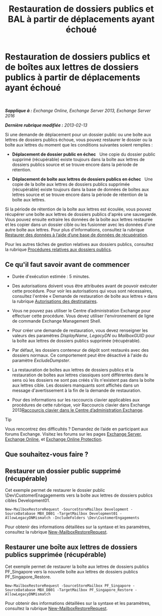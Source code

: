 ﻿---
title: 'Restauration de dossiers publics et BAL à partir de déplacements ayant échoué'
TOCTitle: Restauration de dossiers publics et de boîtes aux lettres de dossiers publics à partir de déplacements ayant échoué
ms:assetid: 2ade83c9-5f9b-4945-bf32-48fa8185b515
ms:mtpsurl: https://technet.microsoft.com/fr-fr/library/JJ983802(v=EXCHG.150)
ms:contentKeyID: 52062955
ms.date: 04/24/2018
mtps_version: v=EXCHG.150
ms.translationtype: HT
---

# Restauration de dossiers publics et de boîtes aux lettres de dossiers publics à partir de déplacements ayant échoué

 

_**Sapplique à :** Exchange Online, Exchange Server 2013, Exchange Server 2016_

_**Dernière rubrique modifiée :** 2013-02-13_

Si une demande de déplacement pour un dossier public ou une boîte aux lettres de dossiers publics échoue, vous pouvez restaurer le dossier ou la boîte aux lettres du moment que les conditions suivantes soient remplies :

  - **Déplacement de dossier public en échec**   Une copie du dossier public supprimé (récupérable) existe toujours dans la boîte aux lettres de dossiers publics source et se trouve encore dans la période de rétention.

  - **Déplacement de boîte aux lettres de dossiers publics en échec**   Une copie de la boîte aux lettres de dossiers publics supprimée (récupérable) existe toujours dans la base de données de boîtes aux lettres source et se trouve encore dans la période de rétention de la boîte aux lettres.

Si la période de rétention de la boîte aux lettres est écoulée, vous pouvez récupérer une boîte aux lettres de dossiers publics d'après une sauvegarde. Vous pouvez ensuite extraire les données de la boîte aux lettres restaurée et les copier dans un dossier cible ou les fusionner avec les données d'une autre boîte aux lettres. Pour plus d'informations, consultez la rubrique [Restaurer des données à l’aide d’une base de données de récupération](restore-data-using-a-recovery-database-exchange-2013-help.md).

Pour les autres tâches de gestion relatives aux dossiers publics, consultez la rubrique [Procédures relatives aux dossiers publics](public-folder-procedures-exchange-2013-help.md).

## Ce qu'il faut savoir avant de commencer

  - Durée d'exécution estimée : 5 minutes.

  - Des autorisations doivent vous être attribuées avant de pouvoir exécuter cette procédure. Pour voir les autorisations qui vous sont nécessaires, consultez l'entrée « Demande de restauration de boîte aux lettres » dans la rubrique [Autorisations des destinataires](recipients-permissions-exchange-2013-help.md).

  - Vous ne pouvez pas utiliser le Centre d’administration Exchange pour effectuer cette procédure. Vous devez utiliser l'environnement de ligne de commande Exchange Management Shell.

  - Pour créer une demande de restauration, vous devez renseigner les valeurs des paramètres *DisplayName*, *LegacyDN* ou *MailboxGUID* pour la boîte aux lettres de dossiers publics supprimée (récupérable).

  - Par défaut, les dossiers conteneur de dépôt sont restaurés avec des dossiers normaux. Ce comportement peut être désactivé à l'aide du paramètre *ExcludeDumpster*.

  - La restauration de boîtes aux lettres de dossiers publics et la restauration de boîtes aux lettres classiques sont différentes dans le sens où les dossiers ne sont pas créés s'ils n'existent pas dans la boîte aux lettres cible. Les dossiers manquants sont affichés dans un message d'avertissement à la fin de la demande de restauration.

  - Pour des informations sur les raccourcis clavier applicables aux procédures de cette rubrique, voir Raccourcis clavier dans Exchange 2013[Raccourcis clavier dans le Centre d’administration Exchange](keyboard-shortcuts-in-the-exchange-admin-center-exchange-online-protection-help.md).

> [!TIP]
> Vous rencontrez des difficultés ? Demandez de l’aide en participant aux forums Exchange. Visitez les forums sur les pages <a href="https://go.microsoft.com/fwlink/p/?linkid=60612">Exchange Server</a>, <a href="https://go.microsoft.com/fwlink/p/?linkid=267542">Exchange Online</a>, et <a href="https://go.microsoft.com/fwlink/p/?linkid=285351">Exchange Online Protection</a>.


## Que souhaitez-vous faire ?

## Restaurer un dossier public supprimé (récupérable)

Cet exemple permet de restaurer le dossier public \\Dev\\CustomerEnagagements vers la boîte aux lettres de dossiers publics cibles Development01.

    New-MailboxRestoreRequest -SourceStoreMailbox Development -SourceDatabase MBX_DB01 -TargetMailbox Development01 -AllowLegacyDNMismatch -IncludeFolders \Dev\CustomerEngagements

Pour obtenir des informations détaillées sur la syntaxe et les paramètres, consultez la rubrique [New-MailboxRestoreRequest](https://technet.microsoft.com/fr-fr/library/ff829875\(v=exchg.150\)).

## Restaurer une boîte aux lettres de dossiers publics supprimée (récupérable)

Cet exemple permet de restaurer la boîte aux lettres de dossiers publics PF\_Singapore vers la nouvelle boîte aux lettres de dossiers publics PF\_Singapore\_Restore.

    New-MailboxRestoreRequest -SourceStoreMailbox PF_Singapore -SourceDatabase MBX_DB01 -TargetMailbox PF_Singapore_Restore -AllowLegacyDNMismatch

Pour obtenir des informations détaillées sur la syntaxe et les paramètres, consultez la rubrique [New-MailboxRestoreRequest](https://technet.microsoft.com/fr-fr/library/ff829875\(v=exchg.150\)).

